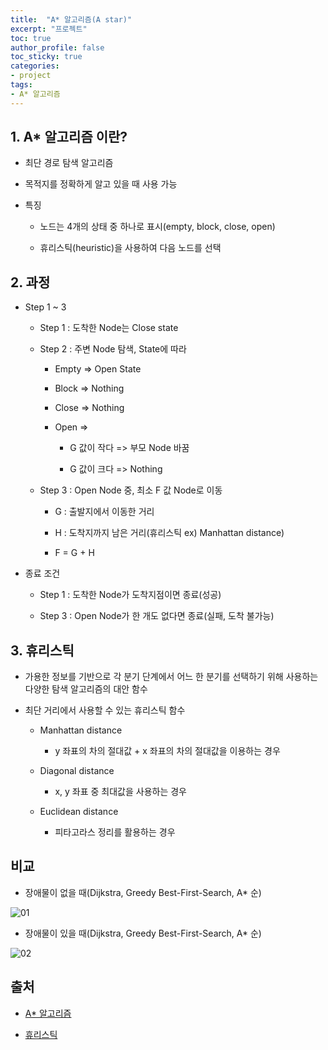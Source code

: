```yaml
---
title:  "A* 알고리즘(A star)"
excerpt: "프로젝트"
toc: true
author_profile: false
toc_sticky: true
categories:
- project
tags:
- A* 알고리즘
---
```

## 1. A* 알고리즘 이란?
- 최단 경로 탐색 알고리즘

- 목적지를 정확하게 알고 있을 때 사용 가능

- 특징

  - 노드는 4개의 상태 중 하나로 표시(empty, block, close, open)

  - 휴리스틱(heuristic)을 사용하여 다음 노드를 선택


## 2. 과정
- Step 1 ~ 3

  - Step 1 : 도착한  Node는 Close state

  - Step 2 : 주변 Node 탐색, State에 따라

    - Empty => Open State

    - Block => Nothing

    - Close => Nothing

    - Open =>

      - G 값이 작다 => 부모 Node 바꿈

      - G 값이 크다 => Nothing

  - Step 3 : Open Node 중, 최소 F 값 Node로 이동

    - G : 출발지에서 이동한 거리

    - H : 도착지까지 남은 거리(휴리스틱 ex) Manhattan distance)

    - F = G + H

- 종료 조건

  - Step 1 : 도착한 Node가 도착지점이면 종료(성공)

  - Step 3 : Open Node가 한 개도 없다면 종료(실패, 도착 불가능)


## 3. 휴리스틱
- 가용한 정보를 기반으로 각 분기 단계에서 어느 한 분기를 선택하기 위해 사용하는 다양한 탐색 알고리즘의 대안 함수

- 최단 거리에서 사용할 수 있는 휴리스틱 함수

  - Manhattan distance

    - y 좌표의 차의 절대값 + x 좌표의 차의 절대값을 이용하는 경우

  - Diagonal distance

    - x, y 좌표 중 최대값을 사용하는 경우

  - Euclidean distance

    - 피타고라스 정리를 활용하는 경우


## 비교
- 장애물이 없을 때(Dijkstra, Greedy Best-First-Search, A* 순)

![01](https://user-images.githubusercontent.com/52816346/94365326-e0ef1e00-010a-11eb-8862-73ac6f9e7c98.PNG)

- 장애물이 있을 때(Dijkstra, Greedy Best-First-Search, A* 순)

![02](https://user-images.githubusercontent.com/52816346/94365327-e2204b00-010a-11eb-8d1b-03d8c4fa821b.PNG)



## 출처
- [A* 알고리즘](http://theory.stanford.edu/~amitp/GameProgramming/AStarComparison.html)

- [휴리스틱](https://ko.wikipedia.org/wiki/%ED%9C%B4%EB%A6%AC%EC%8A%A4%ED%8B%B1_%ED%95%A8%EC%88%98)